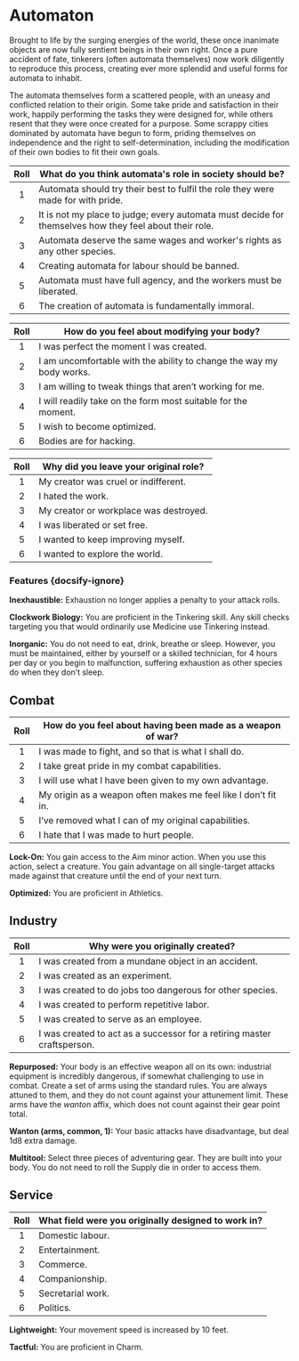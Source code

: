 # Automaton

Brought to life by the surging energies of the world, these once inanimate objects are now fully sentient beings in their own right. Once a pure accident of fate, tinkerers (often automata themselves) now work diligently to reproduce this process, creating ever more splendid and useful forms for automata to inhabit.

The automata themselves form a scattered people, with an uneasy and conflicted relation to their origin. Some take pride and satisfaction in their work, happily performing the tasks they were designed for, while others resent that they were once created for a purpose. Some scrappy cities dominated by automata have begun to form, priding themselves on independence and the right to self-determination, including the modification of their own bodies to fit their own goals.

<div class="side-panel">

| Roll | What do you think automata's role in society should be?                                                |
| :--: | ------------------------------------------------------------------------------------------------------ |
|  1   | Automata should try their best to fulfil the role they were made for with pride.                       |
|  2   | It is not my place to judge; every automata must decide for themselves how they feel about their role. |
|  3   | Automata deserve the same wages and worker's rights as any other species.                              |
|  4   | Creating automata for labour should be banned.                                                         |
|  5   | Automata must have full agency, and the workers must be liberated.                                     |
|  6   | The creation of automata is fundamentally immoral.                                                     |

| Roll | How do you feel about modifying your body?                           |
| :--: | -------------------------------------------------------------------- |
|  1   | I was perfect the moment I was created.                              |
|  2   | I am uncomfortable with the ability to change the way my body works. |
|  3   | I am willing to tweak things that aren’t working for me.             |
|  4   | I will readily take on the form most suitable for the moment.        |
|  5   | I wish to become optimized.                                          |
|  6   | Bodies are for hacking.                                              |

| Roll | Why did you leave your original role?  |
| :--: | -------------------------------------- |
|  1   | My creator was cruel or indifferent.   |
|  2   | I hated the work.                      |
|  3   | My creator or workplace was destroyed. |
|  4   | I was liberated or set free.           |
|  5   | I wanted to keep improving myself.     |
|  6   | I wanted to explore the world.         |

</div>

### Features {docsify-ignore}

**Inexhaustible:** Exhaustion no longer applies a penalty to your attack rolls.

**Clockwork Biology:** You are proficient in the Tinkering skill. Any skill checks targeting you that would ordinarily use Medicine use Tinkering instead.

**Inorganic:** You do not need to eat, drink, breathe or sleep. However, you must be maintained, either by yourself or a skilled technician, for 4 hours per day or you begin to malfunction, suffering exhaustion as other species do when they don’t sleep.

## Combat

| Roll | How do you feel about having been made as a weapon of war?     |
| :--: | -------------------------------------------------------------- |
|  1   | I was made to fight, and so that is what I shall do.           |
|  2   | I take great pride in my combat capabilities.                  |
|  3   | I will use what I have been given to my own advantage.         |
|  4   | My origin as a weapon often makes me feel like I don’t fit in. |
|  5   | I’ve removed what I can of my original capabilities.           |
|  6   | I hate that I was made to hurt people.                         |

**Lock-On:** You gain access to the Aim minor action. When you use this action, select a creature. You gain advantage on all single-target attacks made against that creature until the end of your next turn.

**Optimized:** You are proficient in Athletics.

## Industry

| Roll | Why were you originally created?                                        |
| :--: | ----------------------------------------------------------------------- |
|  1   | I was created from a mundane object in an accident.                     |
|  2   | I was created as an experiment.                                         |
|  3   | I was created to do jobs too dangerous for other species.               |
|  4   | I was created to perform repetitive labor.                              |
|  5   | I was created to serve as an employee.                                  |
|  6   | I was created to act as a successor for a retiring master craftsperson. |

**Repurposed:** Your body is an effective weapon all on its own: industrial equipment is incredibly dangerous, if somewhat challenging to use in combat. Create a set of arms using the standard rules. You are always attuned to them, and they do not count against your attunement limit. These arms have the _wanton_ affix, which does not count against their gear point total.

<div class="inline-box">

**Wanton (arms, common, 1):** Your basic attacks have disadvantage, but deal 1d8 extra damage.

</div>

**Multitool:** Select three pieces of adventuring gear. They are built into your body. You do not need to roll the Supply die in order to access them.

## Service

| Roll | What field were you originally designed to work in? |
| :--: | --------------------------------------------------- |
|  1   | Domestic labour.                                    |
|  2   | Entertainment.                                      |
|  3   | Commerce.                                           |
|  4   | Companionship.                                      |
|  5   | Secretarial work.                                   |
|  6   | Politics.                                           |

**Lightweight:** Your movement speed is increased by 10 feet.

**Tactful:** You are proficient in Charm.
